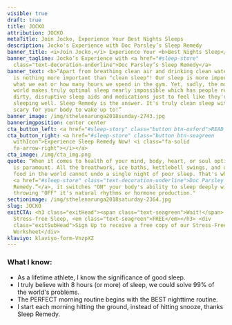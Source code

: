 ```yaml
---
visible: true
draft: true
title: JOCKO
attribution: JOCKO
metaTitle: Join Jocko, Experience Your Best Nights Sleeps
description: Jocko's Experience with Doc Parsley’s Sleep Remedy
banner_title: <i>Join Jocko,</i> Experience Your <b>Best Nights Sleep</b>
banner_tagline: Jocko’s Experience with <a href="#sleep-store"
  class="text-decoration-underline">Doc Parsley’s Sleep Remedy</a>
banner_text: <b>“Apart from breathing clean air and drinking clean water, there
  is nothing more important than "clean sleep"! Our sleep is more important than
  what we eat or how many hours we spend in the gym. Yet, sadly, the modern
  world makes truly optimal sleep nearly impossible which has people relying on
  dirty, disruptive sleep aids and medications just to feel like they're
  sleeping well. Sleep Remedy is the answer. It's truly clean sleep with nothing
  scary for your body to wake up to!”
banner_image: /img/sthelenarunga2018sunday-2743.jpg
bannerimgposition: center center
cta_button_left: <a href="#sleep-story" class="button btn-oxford">READ JOSEPH’S SLEEP STORY</a>
cta_button_right: <a href="#sleep-store" class="button btn-seagreen
  withIcon">Experience Sleep Remedy Now! <i class="fa-solid
  fa-arrow-right"></i></a>
cta_image: /img/cta_img.png
quote: “When it comes to health of your mind, body, heart, or soul optimal sleep
  is paramount. All the breathwork, ice baths, kettlebell swings, and organic
  food in the world cannot undo a single night of poor sleep. That's why we love
  <a href="#sleep-store" class="text-decoration-underline">Doc Parsley's Sleep
  Remedy.”</a>, it switches "ON" your body's ability to sleep deeply without
  throwing "OFF" it's natural rhythms or hormone production."
sectionimage: /img/sthelenarunga2018saturday-2364.jpg
slug: JOCKO
exitCTA: <h3 class="exitHead"><span class="text-seagreen">Wait!</span> Get
  Stress-free Sleep, <em class="text-seagreen">FREE</em></h3> <div
  class="exitSubHead">Sign Up to receive a free copy of our Stress-Free Sleep
  Worksheet</div>
klaviyo: klaviyo-form-VnzpXZ
---
```


### What I know:

- As a lifetime athlete, I know the significance of good sleep.
- I truly believe with 8 hours (or more) of sleep, we could solve 99% of the world's problems.
- The PERFECT morning routine begins with the BEST nighttime routine.
- I start each morning hitting the ground, instead of hitting snooze, thanks Sleep Remedy.
